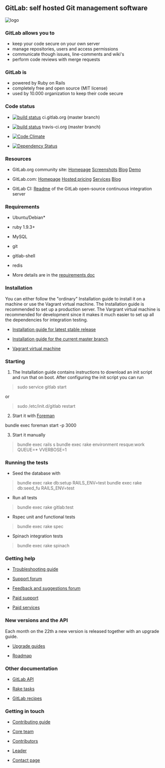 ## GitLab: self hosted Git management software

![logo](https://raw.github.com/gitlabhq/gitlabhq/master/public/gitlab_logo.png)

### GitLab allows you to
 * keep your code secure on your own server
 * manage repositories, users and access permissions
 * communicate though issues, line-comments and wiki's
 * perform code reviews with merge requests

### GitLab is

* powered by Ruby on Rails
* completely free and open source (MIT license)
* used by 10.000 organization to keep their code secure

### Code status

* [![build status](http://ci.gitlab.org/projects/1/status?ref=master)](http://ci.gitlab.org/projects/1?ref=master) ci.gitlab.org (master branch)

* [![build status](https://secure.travis-ci.org/gitlabhq/gitlabhq.png)](https://travis-ci.org/gitlabhq/gitlabhq) travis-ci.org (master branch)

* [![Code Climate](https://codeclimate.com/github/gitlabhq/gitlabhq.png)](https://codeclimate.com/github/gitlabhq/gitlabhq)

* [![Dependency Status](https://gemnasium.com/gitlabhq/gitlabhq.png)](https://gemnasium.com/gitlabhq/gitlabhq)

### Resources

* GitLab.org community site: [Homepage](http://gitlab.org) [Screenshots](http://gitlab.org/screenshots/) [Blog](http://blog.gitlab.org/) [Demo](http://demo.gitlabhq.com/users/sign_in)

* GitLab.com: [Homepage](http://blog.gitlab.com/) [Hosted pricing](http://blog.gitlab.com/pricing/) [Services](http://blog.gitlab.com/services/) [Blog](http://blog.gitlab.com/blog/)

* GitLab CI: [Readme](https://github.com/gitlabhq/gitlab-ci/blob/master/README.md) of the GitLab open-source continuous integration server

### Requirements

* Ubuntu/Debian*
* ruby 1.9.3+
* MySQL
* git
* gitlab-shell
* redis

* More details are in the [requirements doc](https://github.com/gitlabhq/gitlabhq/blob/master/doc/install/requirements.md)

### Installation

You can either follow the "ordinary" Installation guide to install it on a machine or use the Vagrant virtual machine. The Installation guide is recommended to set up a production server. The Vargrant virtual machine is recommended for development since it makes it much easier to set up all the dependencies for integration testing.

* [Installation guide for latest stable release](https://github.com/gitlabhq/gitlabhq/blob/4-2-stable/doc/install/installation.md)

* [Installation guide for the current master branch](https://github.com/gitlabhq/gitlabhq/blob/master/doc/install/installation.md)

* [Vagrant virtual machine](https://github.com/gitlabhq/gitlab-vagrant-vm)

### Starting

1. The Installation guide contains instructions to download an init script and run that on boot. After configuring the init script you can run

> sudo service gitlab start

or

> sudo /etc/init.d/gitlab restart

2. Start it with [Foreman](https://github.com/ddollar/foreman)

bundle exec foreman start -p 3000

3. Start it manually

> bundle exec rails s
> bundle exec rake environment resque:work QUEUE=* VVERBOSE=1

### Running the tests

* Seed the database with

> bundle exec rake db:setup RAILS_ENV=test
> bundle exec rake db:seed_fu RAILS_ENV=test

* Run all tests

> bundle exec rake gitlab:test

* Rspec unit and functional tests

> bundle exec rake spec

* Spinach integration tests

> bundle exec rake spinach

### Getting help

* [Troubleshooting guide](https://github.com/gitlabhq/gitlab-public-wiki/wiki/Trouble-Shooting-Guide)

* [Support forum](https://groups.google.com/forum/#!forum/gitlabhq)

* [Feedback and suggestions forum](http://gitlab.uservoice.com/forums/176466-general)

* [Paid support](http://blog.gitlab.com/support/)

* [Paid services](http://blog.gitlab.com/services/)

### New versions and the API

Each month on the 22th a new version is released together with an upgrade guide.

* [Upgrade guides](https://github.com/gitlabhq/gitlabhq/wiki)

* [Roadmap](https://github.com/gitlabhq/gitlabhq/blob/master/ROADMAP.md)

### Other documentation

* [GitLab API](https://github.com/gitlabhq/gitlabhq/blob/master/doc/api/README.md)

* [Rake tasks](https://github.com/gitlabhq/gitlabhq/tree/master/doc/raketasks)

* [GitLab recipes](https://github.com/gitlabhq/gitlab-recipes)

### Getting in touch

* [Contributing guide](https://github.com/gitlabhq/gitlabhq/blob/master/CONTRIBUTING.md)

* [Core team](https://github.com/gitlabhq?tab=members)

* [Contributors](https://github.com/gitlabhq/gitlabhq/graphs/contributors)

* [Leader](https://github.com/randx)

* [Contact page](http://gitlab.org/contact/)
